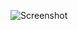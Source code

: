 ![Screenshot](https://raw.githubusercontent.com/Cryakl/Ultimate-RAT-Collection/refs/heads/main/Evilotus/Evilotus%201.0/Screenshot.png)
